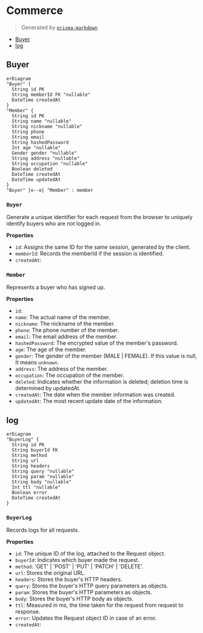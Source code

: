 # Commerce
> Generated by [`prisma-markdown`](https://github.com/samchon/prisma-markdown)

- [Buyer](#buyer)
- [log](#log)

## Buyer
```mermaid
erDiagram
"Buyer" {
  String id PK
  String memberId FK "nullable"
  DateTime createdAt
}
"Member" {
  String id PK
  String name "nullable"
  String nickname "nullable"
  String phone
  String email
  String hashedPassword
  Int age "nullable"
  Gender gender "nullable"
  String address "nullable"
  String occupation "nullable"
  Boolean deleted
  DateTime createdAt
  DateTime updatedAt
}
"Buyer" }o--o| "Member" : member
```

### `Buyer`
Generate a unique identifier for each request from the browser to uniquely identify buyers who are not logged in.

**Properties**
  - `id`: Assigns the same ID for the same session, generated by the client.
  - `memberId`: Records the memberId if the session is identified.
  - `createdAt`: 

### `Member`
Represents a buyer who has signed up.

**Properties**
  - `id`: 
  - `name`: The actual name of the member.
  - `nickname`: The nickname of the member.
  - `phone`: The phone number of the member.
  - `email`: The email address of the member.
  - `hashedPassword`: The encrypted value of the member's password.
  - `age`: The age of the member.
  - `gender`: The gender of the member (MALE | FEMALE). If this value is null, It means `unknown`.
  - `address`: The address of the member.
  - `occupation`: The occupation of the member.
  - `deleted`: Indicates whether the information is deleted; deletion time is determined by updatedAt.
  - `createdAt`: The date when the member information was created.
  - `updatedAt`: The most recent update date of the information.


## log
```mermaid
erDiagram
"BuyerLog" {
  String id PK
  String buyerId FK
  String method
  String url
  String headers
  String query "nullable"
  String param "nullable"
  String body "nullable"
  Int ttl "nullable"
  Boolean error
  DateTime createdAt
}
```

### `BuyerLog`
Records logs for all requests.

**Properties**
  - `id`: The unique ID of the log, attached to the Request object.
  - `buyerId`: Indicates which buyer made the request.
  - `method`: 'GET' | 'POST' | 'PUT' | 'PATCH' | 'DELETE'.
  - `url`: Stores the original URL.
  - `headers`: Stores the buyer's HTTP headers.
  - `query`: Stores the buyer's HTTP query parameters as objects.
  - `param`: Stores the buyer's HTTP parameters as objects.
  - `body`: Stores the buyer's HTTP body as objects.
  - `ttl`: Measured in ms, the time taken for the request from request to response.
  - `error`: Updates the Request object ID in case of an error.
  - `createdAt`: 